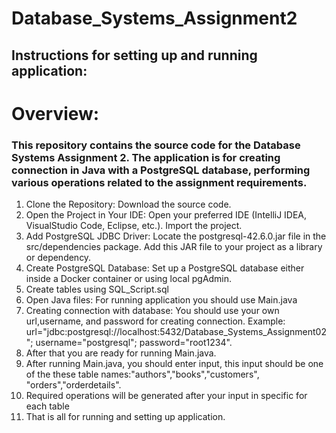 # Database_Systems_Assignment2
## Instructions for setting up and running application:
# Overview:
### This repository contains the source code for the Database Systems Assignment 2. The application is for creating connection in Java with  a PostgreSQL database, performing various operations related to the assignment requirements.

1. Clone the Repository: Download the source code.
2. Open the Project in Your IDE:
Open your preferred IDE (IntelliJ IDEA, VisualStudio Code, Eclipse, etc.).
Import the project.
3. Add PostgreSQL JDBC Driver:
Locate the postgresql-42.6.0.jar file in the src/dependencies package.
Add this JAR file to your project as a library or dependency.
4. Create PostgreSQL Database:
Set up a PostgreSQL database either inside a Docker container or using local pgAdmin.
5. Create tables using SQL_Script.sql
6. Open Java files: For running application you should use Main.java
7. Creating connection with database: You should use your own url,username, and password for creating connection. Example: url="jdbc:postgresql://localhost:5432/Database_Systems_Assignment02"; username="postgresql"; password="root1234".
8. After that you are ready for running Main.java.
9. After running Main.java, you should enter input, this input should be one of the these table names:"authors","books","customers", "orders","orderdetails".
10. Required operations will be generated after your input in specific for each table
11. That is all for running and setting up application.
